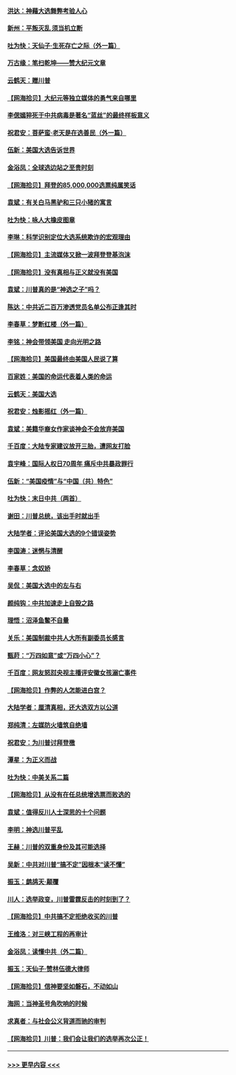 #### [洪达：神藉大选舞弊考验人心](../pages/nsc993/n12631962.md?t=12201202) 
#### [新州：平叛灭乱  须当机立断](../pages/nsc993/n12631946.md?t=12201202) 
#### [吐为快：天仙子‧生死存亡之际（外一篇）](../pages/nsc993/n12631927.md?t=12201202) 
#### [万古缘：笔扫乾坤——赞大纪元文章](../pages/nsc993/n12631922.md?t=12201202) 
#### [云鹤天：赠川普](../pages/nsc993/n12631823.md?t=12201202) 
#### [【网海拾贝】大纪元等独立媒体的勇气来自哪里](../pages/nsc993/n12629961.md?t=12201202) 
#### [李偲嫣猝死于中共病毒是著名“蓝丝”的最终样板意义](../pages/nsc993/n12628812.md?t=12201202) 
#### [祝君安：菩萨蛮·老天是在选善民（外一篇）](../pages/nsc993/n12628793.md?t=12201202) 
#### [伍新：美国大选告诉世界](../pages/nsc993/n12628768.md?t=12201202) 
#### [金浴凤：全球选边站之至贵时刻](../pages/nsc993/n12627318.md?t=12201202) 
#### [【网海拾贝】拜登的85,000,000选票纯属笑话](../pages/nsc993/n12626569.md?t=12201202) 
#### [袁斌：有关白马黑驴和三只小猪的寓言](../pages/nsc993/n12626198.md?t=12201202) 
#### [吐为快：咏人大橡皮图章](../pages/nsc993/n12624470.md?t=12201202) 
#### [李琳：科学识别定位大选系统欺诈的宏观理由](../pages/nsc993/n12624340.md?t=12201202) 
#### [【网海拾贝】主流媒体又掀一波拜登登基泡沫](../pages/nsc993/n12624000.md?t=12201202) 
#### [【网海拾贝】没有真相与正义就没有美国](../pages/nsc993/n12621885.md?t=12201202) 
#### [袁斌：川普真的是“神选之子”吗？](../pages/nsc993/n12621749.md?t=12201202) 
#### [陈达：中共近二百万渗透党员名单公布正逢其时](../pages/nsc993/n12620870.md?t=12201202) 
#### [李春草：梦断红楼（外一篇）](../pages/nsc993/n12619122.md?t=12201202) 
#### [李铭：神会带领美国 走向光明之路](../pages/nsc993/n12618584.md?t=12201202) 
#### [【网海拾贝】美国最终由美国人民说了算](../pages/nsc993/n12617255.md?t=12201202) 
#### [百家姓：美国的命运代表着人类的命运](../pages/nsc993/n12615838.md?t=12201202) 
#### [云鹤天：美国大选](../pages/nsc993/n12615994.md?t=12201202) 
#### [祝君安：烛影摇红（外一篇）](../pages/nsc993/n12615975.md?t=12201202) 
#### [袁斌：美籍华裔女作家谈神会不会放弃美国](../pages/nsc993/n12615263.md?t=12201202) 
#### [千百度：大陆专家建议放开三胎，遭网友打脸](../pages/nsc993/n12614456.md?t=12201202) 
#### [袁宇峰：国际人权日70周年 痛斥中共暴政罪行](../pages/nsc993/n12611965.md?t=12201202) 
#### [伍新：“美国疫情”与“中国（共）特色”](../pages/nsc993/n12611463.md?t=12201202) 
#### [吐为快：末日中共（两首）](../pages/nsc993/n12611461.md?t=12201202) 
#### [谢田：川普总统，该出手时就出手](../pages/nsc993/n12610905.md?t=12201202) 
#### [大陆学者：评论美国大选的9个错误姿势](../pages/nsc993/n12609586.md?t=12201202) 
#### [李国涛：迷惘与清醒](../pages/nsc993/n12607532.md?t=12201202) 
#### [李春草：念奴娇](../pages/nsc993/n12607083.md?t=12201202) 
#### [吴侃：美国大选中的左与右](../pages/nsc993/n12607054.md?t=12201202) 
#### [颜纯钩：中共加速走上自毁之路](../pages/nsc993/n12606473.md?t=12201202) 
#### [理悟：沼泽鱼鳖不自量](../pages/nsc993/n12606454.md?t=12201202) 
#### [关乐：美国制裁中共人大所有副委员长感言](../pages/nsc993/n12606442.md?t=12201202) 
#### [甄莳：“万四如意”或“万四小心”？](../pages/nsc993/n12606091.md?t=12201202) 
#### [千百度：网友怒怼央视主播评安徽女孩溺亡事件](../pages/nsc993/n12605370.md?t=12201202) 
#### [【网海拾贝】作弊的人怎能进白宫？](../pages/nsc993/n12603546.md?t=12201202) 
#### [大陆学者：厘清真相，还大选双方以公道](../pages/nsc993/n12603475.md?t=12201202) 
#### [郑纯清：左媒防火墙筑自绝墙](../pages/nsc993/n12602226.md?t=12201202) 
#### [祝君安：为川普讨拜登檄](../pages/nsc993/n12602199.md?t=12201202) 
#### [潭星：为正义而战](../pages/nsc993/n12600926.md?t=12201202) 
#### [吐为快：中美关系二篇](../pages/nsc993/n12600908.md?t=12201202) 
#### [【网海拾贝】从没有在任总统增选票而败选的](../pages/nsc993/n12600435.md?t=12201202) 
#### [袁斌：值得反川人士深思的十个问题](../pages/nsc993/n12600332.md?t=12201202) 
#### [李明：神选川普平乱](../pages/nsc993/n12599751.md?t=12201202) 
#### [王赫：川普的双重身份及其可能选择](../pages/nsc993/n12599723.md?t=12201202) 
#### [吴新：中共对川普“搞不定”因根本“读不懂”](../pages/nsc993/n12599502.md?t=12201202) 
#### [振玉：鹧鸪天‧颠覆](../pages/nsc993/n12599494.md?t=12201202) 
#### [川人：选举政变，川普雷霆反击的时刻到了？](../pages/nsc993/n12599291.md?t=12201202) 
#### [【网海拾贝】中共搞不定拒绝收买的川普](../pages/nsc993/n12598955.md?t=12201202) 
#### [王维洛：对三峡工程的再审计](../pages/nsc993/n12598436.md?t=12201202) 
#### [金浴凤：读懂中共（外二篇）](../pages/nsc993/n12597943.md?t=12201202) 
#### [振玉：天仙子‧赞林伍德大律师](../pages/nsc993/n12597929.md?t=12201202) 
#### [【网海拾贝】信神要坚如磐石，不动如山](../pages/nsc993/n12597901.md?t=12201202) 
#### [海网：当神圣号角吹响的时候](../pages/nsc993/n12595891.md?t=12201202) 
#### [求真者：与社会公义背道而驰的审判](../pages/nsc993/n12595868.md?t=12201202) 
#### [【网海拾贝】川普：我们会让我们的选举再次公正！](../pages/nsc993/n12594930.md?t=12201202) 

----
#### [ >>> 更早内容 <<< ](../indexes/nsc993-earlier.md)
